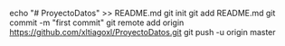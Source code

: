 echo "# ProyectoDatos" >> README.md
git init
git add README.md
git commit -m "first commit"
git remote add origin https://github.com/xltiagoxl/ProyectoDatos.git
git push -u origin master

